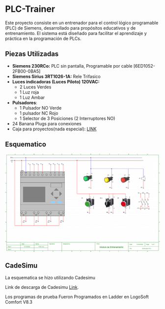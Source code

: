 # PLC-Trainer
Este proyecto consiste en un entrenador para el control lógico programable (PLC) de Siemens, desarrollado para propósitos educativos y de entrenamiento. El sistema está diseñado para facilitar el aprendizaje y práctica en la programación de PLCs.

## Piezas Utilizadas
- **Siemens 230RCo:** PLC sin pantalla, Programable por cable [6ED1052-2FB00-0BA5]
- **Siemens Sirius 3RT1026-1A:** Rele Trifasico
- **Luces indicadoras (Luces Piloto) 120VAC:**
	- 2 Luces Verdes
	- 1 Luz roja
	- 1 Luz Ambar
- **Pulsadores**:
	- 1 Pulsador NO Verde
	- 1 pulsador NC Rojo
	- 1 Selector de 3 Posiciones (2 Interruptores NO)
- 24 Banana Plugs para conexiones
- Caja para proyectos(nada especial): [LINK](https://www.amazon.com/-/es/Heyiarbeit-conexiones-proyectos-pulgadas-bricolaje/dp/B08X69B4L3/ref=sr_1_5?__mk_es_US=%C3%85M%C3%85%C5%BD%C3%95%C3%91&crid=381M0VCN3GS2Y&dib=eyJ2IjoiMSJ9.hKKYKic5nFXL9zspsSnchp6GIupVcOE3sa0ocKo64LlOve4X0K2cV1d40aeLEP0L4xloja3ZREF-9xAugVYLpBU8GAjGl9BHhFARxGbPI9wyc24NoS58gq5DDTflZOgvfrYqT8dNRoo5Wm1jidZQBJa0OAI0foeOLdz0ceiUv-RqAMx6Fn4g0mjoQWeo-8G8WEXhvTdNpBHHTuPxA7vWYBqYneUyzj7uKXbZ_bDTFtO0ltJl-Opwb1iO-2PXz8iy5x3UwsdgNjj-FhkJ6bvenWGFRvtycR4UGmCnqM50wa8.Y0wA3HvHFxa6CJQejmwXyMT8_U2Y5sYNP0UV5q_vvE0&dib_tag=se&keywords=Caja%2bde%2bconexiones%2belectr%C3%B3nica%2bpara%2bproyectos,%2bde%2bmetal%2bazul&qid=1728872974&s=industrial&sprefix=caja%2bde%2bconexiones%2belectr%C3%B3nica%2bpara%2bproyectos,%2bde%2bmetal%2bazul,industrial,159&sr=1-5&th=1)

## Esquematico
![Esquematico](https://github.com/VELH02/PLC-Trainer/blob/main/Captura%20de%20pantalla%202024-10-13%20214054.png?raw=true)
## CadeSimu
La esquematica se hizo utilizando Cadesimu

Link de descarga de Cadesimu [Link](https://cade-simu.com/).

Los programas de prueba Fueron Programados en Ladder en LogoSoft Comfort V8.3
